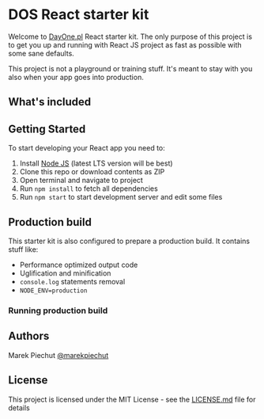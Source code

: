 # DOS React starter kit

Welcome to [DayOne.pl](http://dayone.pl) React starter kit.
The only purpose of this project is to get you up and running with React JS project as fast as possible with some sane defaults.

This project is not a playground or training stuff. It's meant to stay with you also when your app goes into production.

## What's included



## Getting Started

To start developing your React app you need to:
1. Install [Node JS](http://nodejs.org) (latest LTS version will be best)
2. Clone this repo or download contents as ZIP
3. Open terminal and navigate to project
4. Run `npm install` to fetch all dependencies
5. Run `npm start` to start development server and edit some files

## Production build

This starter kit is also configured to prepare a production build. It contains stuff like:

* Performance optimized output code
* Uglification and minification
* `console.log` statements removal
* `NODE_ENV=production`

### Running production build

## Authors

Marek Piechut [@marekpiechut](http://twitter.com/@marekpiechut)

## License

This project is licensed under the MIT License - see the [LICENSE.md](LICENSE.md) file for details
